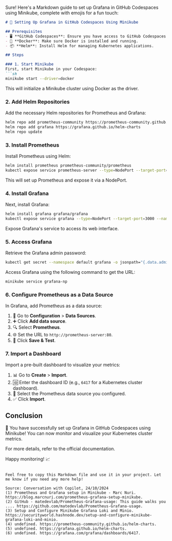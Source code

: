 Sure! Here's a Markdown guide to set up Grafana in GitHub Codespaces using Minikube, complete with emojis for a fun touch:

```markdown
# 🚀 Setting Up Grafana in GitHub Codespaces Using Minikube

## Prerequisites
- 🖥️ **GitHub Codespaces**: Ensure you have access to GitHub Codespaces.
- 🐳 **Docker**: Make sure Docker is installed and running.
- 📦 **Helm**: Install Helm for managing Kubernetes applications.

## Steps

### 1. Start Minikube
First, start Minikube in your Codespace:
```sh
minikube start --driver=docker
```
This will initialize a Minikube cluster using Docker as the driver.

### 2. Add Helm Repositories
Add the necessary Helm repositories for Prometheus and Grafana:
```sh
helm repo add prometheus-community https://prometheus-community.github.io/helm-charts
helm repo add grafana https://grafana.github.io/helm-charts
helm repo update
```

### 3. Install Prometheus
Install Prometheus using Helm:
```sh
helm install prometheus prometheus-community/prometheus
kubectl expose service prometheus-server --type=NodePort --target-port=9090 --name=prometheus-server-np
```
This will set up Prometheus and expose it via a NodePort.

### 4. Install Grafana
Next, install Grafana:
```sh
helm install grafana grafana/grafana
kubectl expose service grafana --type=NodePort --target-port=3000 --name=grafana-np
```
Expose Grafana's service to access its web interface.

### 5. Access Grafana
Retrieve the Grafana admin password:
```sh
kubectl get secret --namespace default grafana -o jsonpath="{.data.admin-password}" | base64 --decode ; echo
```
Access Grafana using the following command to get the URL:
```sh
minikube service grafana-np
```

### 6. Configure Prometheus as a Data Source
In Grafana, add Prometheus as a data source:
1. 🔗 Go to **Configuration** > **Data Sources**.
2. ➕ Click **Add data source**.
3. 🔍 Select **Prometheus**.
4. 🌐 Set the URL to `http://prometheus-server:80`.
5. 💾 Click **Save & Test**.

### 7. Import a Dashboard
Import a pre-built dashboard to visualize your metrics:
1. 📊 Go to **Create** > **Import**.
2. 🆔 Enter the dashboard ID (e.g., `6417` for a Kubernetes cluster dashboard).
3. 🔗 Select the Prometheus data source you configured.
4. ✅ Click **Import**.

## Conclusion
🎉 You have successfully set up Grafana in GitHub Codespaces using Minikube! You can now monitor and visualize your Kubernetes cluster metrics.

For more details, refer to the official documentation.

Happy monitoring! 📈
```

Feel free to copy this Markdown file and use it in your project. Let me know if you need any more help!

Source: Conversation with Copilot, 24/10/2024
(1) Prometheus and Grafana setup in Minikube - Marc Nuri. https://blog.marcnuri.com/prometheus-grafana-setup-minikube.
(2) GitHub - matedevlab/Prometheus-Grafana-usage: This guide walks you .... https://github.com/matedevlab/Prometheus-Grafana-usage.
(3) Setup and Configure Minikube Grafana Loki and Minio. https://securityworld.hashnode.dev/setup-and-configure-minikube-grafana-loki-and-minio.
(4) undefined. https://prometheus-community.github.io/helm-charts.
(5) undefined. https://grafana.github.io/helm-charts.
(6) undefined. https://grafana.com/grafana/dashboards/6417.